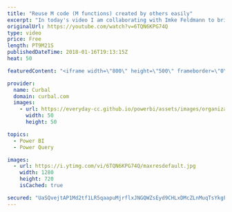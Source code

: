 ```yaml
---
title: "Reuse M code (M functions) created by others easily"
excerpt: "In today's video I am collaborating with Imke Feldmann to bring you the best that M or Power Query has to offer.  We will show you how you can easily re-use M functions in your reports.  Link to the sources: http://www.thebiccountant.com/2017/12/11/date-datesbetween-retrieve-dates-between-2-dates-power-bi-power-query/"
originalUrl: https://youtube.com/watch?v=6TQN6KPG74Q
type: video
price: Free
length: PT9M21S
publishedDateTime: 2018-01-16T19:13:15Z
heat: 50

featuredContent: "<iframe width=\"800\" height=\"500\" frameborder=\"0\" src=\"https://www.youtube.com/embed/6TQN6KPG74Q\" allow=\"accelerometer; autoplay; encrypted-media; gyroscope; picture-in-picture\" allowfullscreen></iframe>"

provider:
  name: Curbal
  domain: curbal.com
  images:
    - url: https://everyday-cc.github.io/powerbi/assets/images/organizations/curbal.com-50x50.jpg
      width: 50
      height: 50

topics:
  - Power BI
  - Power Query

images:
  - url: https://i.ytimg.com/vi/6TQN6KPG74Q/maxresdefault.jpg
    width: 1280
    height: 720
    isCached: true

secured: "UaSQvejtAP1Md2tf1LR5qaapuMjrflxJNGQWZsEyd9CHLxDMcZLnMuqTsYkgFR6CorrGoaf8tOHFXP3yMNlqt7M+xAToBpYJ4DA8tK5FcmrJsxEl1JFWiZ+qT2Y8W96hF0Cjnlg1w2lXGiqG77XVd5/Wb4hW2H/hYrdWymafp6tP+JxKDXGs6mXvqY7yzb/WG9ZSDnquV0lxy9nJMDSJQ/oIzoFm7EACoqyAcC7SJhIZSkQQJfRZAv3gmv2jfXPWwJrK04uYSbwkzC1VqNblfy2ogNv+wCnTrFkl06f8SMk1NKj+Ys6D1tYWIB84bqg99/XcwbPpeXhUvomf9wJzs1r1AcgiwybZanME510vU+BJQO/MYa82MEeaaUD/pTuesd1HH4gp1/fxDclaPzNmrMgD5jRYjZi3l8Md8kAcCtI=;71F8XWVopj3p0sU9bsalnw=="
---
```


